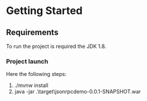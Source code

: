 # Getting Started

## Requirements

To run the project is required the JDK 1.8.

### Project launch

Here the following steps:

1. ./mvnw install
2. java -jar .\target\jsonrpcdemo-0.0.1-SNAPSHOT.war

